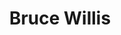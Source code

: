 ---
title: "Bruce Willis"
summary: "American actor, producer and musician, born 19 March 1955 in Idar-Oberstein, Germany. He was married to from 1987 to 2000."
image: "bruce-willis.jpg"
apple_music_artist_url: "https://music.apple.com/gb/artist/bruce-willis/3575442"
---